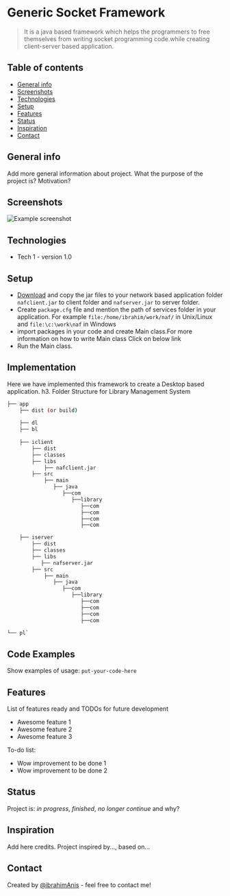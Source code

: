 # Generic Socket Framework
> It is a java based framework which helps the programmers to free themselves from writing socket programming code.while creating client-server based application.

## Table of contents
* [General info](#general-info)
* [Screenshots](#screenshots)
* [Technologies](#technologies)
* [Setup](#setup)
* [Features](#features)
* [Status](#status)
* [Inspiration](#inspiration)
* [Contact](#contact)

## General info
Add more general information about project. What the purpose of the project is? Motivation?

## Screenshots
![Example screenshot]()

## Technologies
* Tech 1 - version 1.0

## Setup 
* [Download](https://drive.google.com/open?id=1jhwxy-dZDWT5k8sDxSvSmJ6iTkG-mFPK) and copy the jar files to your network based application folder
 `nafclient.jar` to client folder  and `nafserver.jar` to server folder.
* Create `package.cfg` file and mention the path of services folder in your application. For example
   `file:/home/ibrahim/work/naf/` in Unix/Linux and `file:\c:\work\naf` in Windows
* import packages in your code and create Main class.For more information on how to write Main class Click on below link
* Run the Main class.

## Implementation
Here we have implemented this framework to create a Desktop based application.
h3. Folder Structure for Library Management System

```bash
├── app
    ├── dist (or build)
    
    ├── dl
    ├── bl
   
    ├── iclient
        ├── dist
        ├── classes
        ├── libs
            ├── nafclient.jar
        ├── src
            ├── main
               ├── java
                  ├──com
                     ├──library
                        ├──com
                        ├──com
                        ├──com
                        ├──com

    ├── iserver
        ├── dist
        ├── classes
        ├── libs
           ├── nafserver.jar
        ├── src
            ├── main
               ├── java
                  ├──com
                     ├──library
                        ├──com
                        ├──com
                        ├──com
                        ├──com

└── pl`

```


## Code Examples
Show examples of usage:
`put-your-code-here`

## Features
List of features ready and TODOs for future development
* Awesome feature 1
* Awesome feature 2
* Awesome feature 3

To-do list:
* Wow improvement to be done 1
* Wow improvement to be done 2

## Status
Project is: _in progress_, _finished_, _no longer continue_ and why?

## Inspiration
Add here credits. Project inspired by..., based on...

## Contact
Created by [@ibrahimAnis]() - feel free to contact me!
